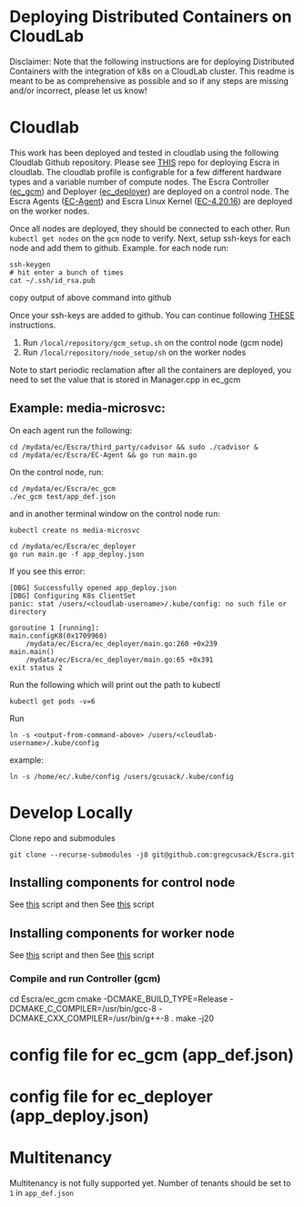 # Deploying Distributed Containers on CloudLab

Disclaimer: Note that the following instructions are for deploying Distributed Containers with the integration of k8s on a CloudLab cluster. This readme is meant to be as comprehensive as possible and so if any steps are missing and/or incorrect, please let us know!

# Cloudlab
This work has been deployed and tested in cloudlab using the following Cloudlab Github repository. Please see [THIS](https://github.com/hunhoffe/ec-cloudlab) repo for deploying Escra in cloudlab. The cloudlab profile is configrable for a few different hardware types and a variable number of compute nodes. The Escra Controller ([ec_gcm](https://github.com/gregcusack/ec_gcm)) and Deployer ([ec_deployer](https://github.com/gregcusack/ec_deployer)) are deployed on a control node. The Escra Agents ([EC-Agent](https://github.com/Maziyar-Na/EC-Agent)) and Escra Linux Kernel ([EC-4.20.16](https://github.com/gregcusack/EC-4.20.16)) are deployed on the worker nodes. 

Once all nodes are deployed, they should be connected to each other. Run `kubectl get nodes` on the `gcm` node to verify. 
Next, setup ssh-keys for each node and add them to github. 
Example. for each node run:
```
ssh-keygen
# hit enter a bunch of times
cat ~/.ssh/id_rsa.pub
```
copy output of above command into github

Once your ssh-keys are added to github. You can continue following [THESE](https://github.com/hunhoffe/ec-cloudlab) instructions. 
1) Run `/local/repository/gcm_setup.sh` on the control node (gcm node)
2) Run `/local/repository/node_setup/sh` on the worker nodes


Note to start periodic reclamation after all the containers are deployed, you need to set the value that is stored in Manager.cpp in ec_gcm

## Example: media-microsvc:

On each agent run the following:
```
cd /mydata/ec/Escra/third_party/cadvisor && sudo ./cadvisor &
cd /mydata/ec/Escra/EC-Agent && go run main.go
```

On the control node, run:
```
cd /mydata/ec/Escra/ec_gcm 
./ec_gcm test/app_def.json
```

and in another terminal window on the control node run:
```
kubectl create ns media-microsvc

cd /mydata/ec/Escra/ec_deployer
go run main.go -f app_deploy.json

```

If you see this error:
```
[DBG] Successfully opened app_deploy.json
[DBG] Configuring K8s ClientSet
panic: stat /users/<cloudlab-username>/.kube/config: no such file or directory

goroutine 1 [running]:
main.configK8(0x1709960)
	/mydata/ec/Escra/ec_deployer/main.go:260 +0x239
main.main()
	/mydata/ec/Escra/ec_deployer/main.go:65 +0x391
exit status 2
```

Run the following which will print out the path to kubectl
```
kubectl get pods -v=6
```

Run 
```
ln -s <output-from-command-above> /users/<cloudlab-username>/.kube/config
```
example:
```
ln -s /home/ec/.kube/config /users/gcusack/.kube/config
```

# Develop Locally
Clone repo and submodules
```
git clone --recurse-submodules -j8 git@github.com:gregcusack/Escra.git
```

## Installing components for control node
See [this](https://github.com/hunhoffe/ec-cloudlab/blob/main/Documentation/gcm_install.sh) script
and then
See [this](https://github.com/hunhoffe/ec-cloudlab/blob/main/gcm_setup.sh) script


## Installing components for worker node
See [this](https://github.com/hunhoffe/ec-cloudlab/blob/main/Documentation/ecnode_install.sh) script
and then 
See [this](https://github.com/hunhoffe/ec-cloudlab/blob/main/node_setup.sh) script

### Compile and run Controller (gcm)
cd Escra/ec_gcm
cmake -DCMAKE_BUILD_TYPE=Release -DCMAKE_C_COMPILER=/usr/bin/gcc-8 -DCMAKE_CXX_COMPILER=/usr/bin/g++-8 .
make -j20


# config file for ec_gcm (app_def.json)

# config file for ec_deployer (app_deploy.json)

# Multitenancy
Multitenancy is not fully supported yet. Number of tenants should be set to `1` in `app_def.json`